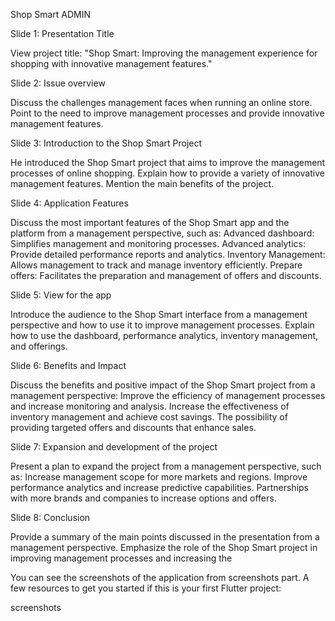 Shop Smart ADMIN

Slide 1: Presentation Title

View project title: "Shop Smart: Improving the management experience for shopping with innovative management features."

Slide 2: Issue overview

Discuss the challenges management faces when running an online store. Point to the need to improve management processes and provide innovative management features.

Slide 3: Introduction to the Shop Smart Project

He introduced the Shop Smart project that aims to improve the management processes of online shopping. Explain how to provide a variety of innovative management features. Mention the main benefits of the project.

Slide 4: Application Features

Discuss the most important features of the Shop Smart app and the platform from a management perspective, such as: Advanced dashboard: Simplifies management and monitoring processes. Advanced analytics: Provide detailed performance reports and analytics. Inventory Management: Allows management to track and manage inventory efficiently. Prepare offers: Facilitates the preparation and management of offers and discounts.

Slide 5: View for the app

Introduce the audience to the Shop Smart interface from a management perspective and how to use it to improve management processes. Explain how to use the dashboard, performance analytics, inventory management, and offerings.

Slide 6: Benefits and Impact

Discuss the benefits and positive impact of the Shop Smart project from a management perspective: Improve the efficiency of management processes and increase monitoring and analysis. Increase the effectiveness of inventory management and achieve cost savings. The possibility of providing targeted offers and discounts that enhance sales.

Slide 7: Expansion and development of the project

Present a plan to expand the project from a management perspective, such as: Increase management scope for more markets and regions. Improve performance analytics and increase predictive capabilities. Partnerships with more brands and companies to increase options and offers.

Slide 8: Conclusion

Provide a summary of the main points discussed in the presentation from a management perspective. Emphasize the role of the Shop Smart project in improving management processes and increasing the

You can see the screenshots of the application from screenshots part. A few resources to get you started if this is your first Flutter project:

screenshots

